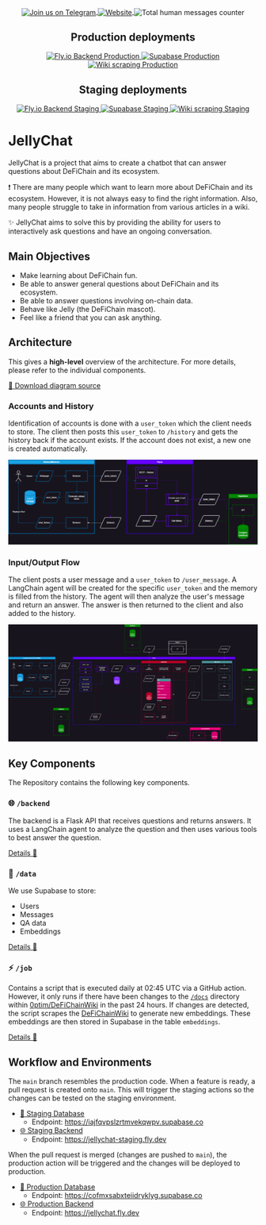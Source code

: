 <p align="center">
  <a href="https://t.me/+nl8AbyS6izZjNjc0">
    <img align="center" src="https://badgen.net/badge/Join%20us%20on/Telegram/1a98fc?icon=telegram" alt="Join us on Telegram">
  </a>
  <a href="https://defichainwiki.com/jellychat">
    <img align="center" src="https://img.shields.io/badge/🚀_Open_JellyChat-%230077B5.svg?&style=for-the-badge&logo=website&logoColor=white" alt="Website">
  </a>
  <img src="https://badgen.net/https/jellychat.fly.dev/human_message_count" style="vertical-align: middle;" alt="Total human messages counter">
</p>

<h2 align="center">Production deployments</h2>

<p align="center">
  <a href="https://github.com/0ptim/JellyChat/actions/workflows/fly_production.yml">
    <img src="https://github.com/0ptim/JellyChat/actions/workflows/fly_production.yml/badge.svg" alt="Fly.io Backend Production">
  </a>
  <a href="https://github.com/0ptim/JellyChat/actions/workflows/supabase_production.yml">
    <img src="https://github.com/0ptim/JellyChat/actions/workflows/supabase_production.yml/badge.svg" alt="Supabase Production">
  </a>
  <a href="https://github.com/0ptim/JellyChat/actions/workflows/wiki_scraping_production.yml">
    <img src="https://github.com/0ptim/JellyChat/actions/workflows/wiki_scraping_production.yml/badge.svg" alt="Wiki scraping Production">
  </a>
</p>

<h2 align="center">Staging deployments</h2>

<p align="center">
   <a href="https://github.com/0ptim/JellyChat/actions/workflows/fly_staging.yml">
    <img src="https://github.com/0ptim/JellyChat/actions/workflows/fly_staging.yml/badge.svg" alt="Fly.io Backend Staging">
  </a>
  <a href="https://github.com/0ptim/JellyChat/actions/workflows/supabase_staging.yml">
    <img src="https://github.com/0ptim/JellyChat/actions/workflows/supabase_staging.yml/badge.svg" alt="Supabase Staging">
  </a>
  <a href="https://github.com/0ptim/JellyChat/actions/workflows/wiki_scraping_staging.yml">
    <img src="https://github.com/0ptim/JellyChat/actions/workflows/wiki_scraping_staging.yml/badge.svg" alt="Wiki scraping Staging">
  </a>
</p>

# JellyChat

JellyChat is a project that aims to create a chatbot that can answer questions about DeFiChain and its ecosystem.

❗ There are many people which want to learn more about DeFiChain and its ecosystem. However, it is not always easy to find the right information. Also, many people struggle to take in information from various articles in a wiki.

✨ JellyChat aims to solve this by providing the ability for users to interactively ask questions and have an ongoing conversation.

## Main Objectives

- Make learning about DeFiChain fun.
- Be able to answer general questions about DeFiChain and its ecosystem.
- Be able to answer questions involving on-chain data.
- Behave like Jelly (the DeFiChain mascot).
- Feel like a friend that you can ask anything.

## Architecture

This gives a **high-level** overview of the architecture. For more details, please refer to the individual components.

[📂 Download diagram source](./docs/process.drawio)

### Accounts and History

Identification of accounts is done with a `user_token` which the client needs to store. The client then posts this `user_token` to `/history` and gets the history back if the account exists. If the account does not exist, a new one is created automatically.

![Architectural overview of accounts and history](./docs/process-Accounts-History.png)

### Input/Output Flow

The client posts a user message and a `user_token` to `/user_message`. A LangChain agent will be created for the specific `user_token` and the memory is filled from the history. The agent will then analyze the user's message and return an answer. The answer is then returned to the client and also added to the history.

![Architectural overview of input and output flow](./docs/process-Input-Output-Flow.png)

## Key Components

The Repository contains the following key components.

### 🌐 `/backend`

The backend is a Flask API that receives questions and returns answers. It uses a LangChain agent to analyze the question and then uses various tools to best answer the question.

[Details 🔎](./backend/README.md)

### 💽 `/data`

We use Supabase to store:

- Users
- Messages
- QA data
- Embeddings

[Details 🔎](./data/README.md)

### ⚡️ `/job`

Contains a script that is executed daily at 02:45 UTC via a GitHub action. However, it only runs if there have been changes to the [`/docs`](https://github.com/0ptim/DeFiChainWiki/tree/main/docs) directory within [0ptim/DeFiChainWiki](https://github.com/0ptim/DeFiChainWiki) in the past 24 hours. If changes are detected, the script scrapes the [DeFiChainWiki](defichainwiki.com) to generate new embeddings. These embeddings are then stored in Supabase in the table `embeddings`.

[Details 🔎](./job/README.md)

## Workflow and Environments

The `main` branch resembles the production code. When a feature is ready, a pull request is created onto `main`. This will trigger the staging actions so the changes can be tested on the staging environment.

- [💽 Staging Database](https://supabase.com/dashboard/project/iajfqvpslzrtmvekqwpv)
  - Endpoint: https://iajfqvpslzrtmvekqwpv.supabase.co
- [🌐 Staging Backend](https://fly.io/apps/jellychat-staging)
  - Endpoint: https://jellychat-staging.fly.dev

When the pull request is merged (changes are pushed to `main`), the production action will be triggered and the changes will be deployed to production.

- [💽 Production Database](https://supabase.com/dashboard/project/cofmxsabxteiidryklyg)
  - Endpoint: https://cofmxsabxteiidryklyg.supabase.co
- [🌐 Production Backend](https://fly.io/apps/jellychat)
  - Endpoint: https://jellychat.fly.dev
